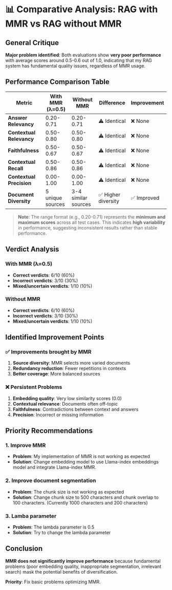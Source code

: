 # 📊 Comparative Analysis: RAG with MMR vs RAG without MMR

## **General Critique**

**Major problem identified**: Both evaluations show **very poor performance** with average scores around 0.5-0.6 out of 1.0, indicating that my RAG system has fundamental quality issues, regardless of MMR usage.

## **Performance Comparison Table**

| Metric | With MMR (λ=0.5) | Without MMR | Difference | Improvement |
|--------|-------------------|-------------|------------|-------------|
| **Answer Relevancy** | 0.20-0.71 | 0.20-0.71 | ⚠️ Identical | ❌ None |
| **Contextual Relevancy** | 0.50-0.80 | 0.50-0.80 | ⚠️ Identical | ❌ None |
| **Faithfulness** | 0.50-0.67 | 0.50-0.67 | ⚠️ Identical | ❌ None |
| **Contextual Recall** | 0.50-0.86 | 0.50-0.86 | ⚠️ Identical | ❌ None |
| **Contextual Precision** | 0.00-1.00 | 0.00-1.00 | ⚠️ Identical | ❌ None |
| **Document Diversity** | 5 unique sources | 3-4 similar sources | ✅ Higher diversity | ✅ Improved |

> **Note**: The range format (e.g., 0.20-0.71) represents the **minimum and maximum scores** across all test cases. This indicates **high variability** in performance, suggesting inconsistent results rather than stable performance.

## **Verdict Analysis**

### **With MMR (λ=0.5)**

- **Correct verdicts**: 6/10 (60%)
- **Incorrect verdicts**: 3/10 (30%)
- **Mixed/uncertain verdicts**: 1/10 (10%)

### **Without MMR**

- **Correct verdicts**: 6/10 (60%)
- **Incorrect verdicts**: 3/10 (30%)
- **Mixed/uncertain verdicts**: 1/10 (10%)

## **Identified Improvement Points**

### ✅ **Improvements brought by MMR**

1. **Source diversity**: MMR selects more varied documents
2. **Redundancy reduction**: Fewer repetitions in contexts
3. **Better coverage**: More balanced sources

### ❌ **Persistent Problems**

1. **Embedding quality**: Very low similarity scores (0.0)
2. **Contextual relevance**: Documents often off-topic
3. **Faithfulness**: Contradictions between context and answers
4. **Precision**: Incorrect or missing information

## **Priority Recommendations**

### **1. Improve MMR**

- **Problem**: My implementation of MMR is not working as expected
- **Solution**: Change embedding model to use Llama-index embeddings model and integrate Llama-index MMR.

### **2. Improve document segmentation**

- **Problem**: The chunk size is not working as expected
- **Solution**: Change chunk size to 500 characters and chunk overlap to 100 characters. (Currently 1000 characters and 200 characters)

### **3. Lamba parameter**

- **Problem**: The lambda parameter is 0.5
- **Solution**: Try to change the lambda parameter

## **Conclusion**

**MMR does not significantly improve performance** because fundamental problems (poor embedding quality, inappropriate segmentation, irrelevant search) mask the potential benefits of diversification.

**Priority**: Fix basic problems optimizing MMR.
